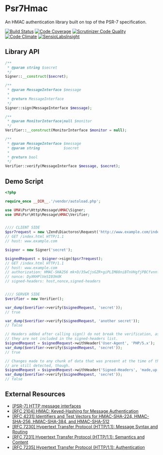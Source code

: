 # Psr7Hmac

An HMAC authentication library built on top of the PSR-7 specification.

[![Build Status](https://travis-ci.org/1ma/Psr7Hmac.svg?branch=master)](https://travis-ci.org/1ma/Psr7Hmac) [![Code Coverage](https://scrutinizer-ci.com/g/1ma/Psr7Hmac/badges/coverage.png?b=master)](https://scrutinizer-ci.com/g/1ma/Psr7Hmac/?branch=master) [![Scrutinizer Code Quality](https://scrutinizer-ci.com/g/1ma/Psr7Hmac/badges/quality-score.png?b=master)](https://scrutinizer-ci.com/g/1ma/Psr7Hmac/?branch=master) [![Code Climate](https://codeclimate.com/github/1ma/Psr7Hmac/badges/gpa.svg)](https://codeclimate.com/github/1ma/Psr7Hmac) [![SensioLabsInsight](https://insight.sensiolabs.com/projects/8c7c772a-5819-426d-bef9-eb9f2b4a3102/mini.png)](https://insight.sensiolabs.com/projects/8c7c772a-5819-426d-bef9-eb9f2b4a3102)


## Library API

```php
/**
 * @param string $secret
 */
Signer::__construct($secret);

/**
 * @param MessageInterface $message
 *
 * @return MessageInterface
 */
Signer::sign(MessageInterface $message);

/**
 * @param MonitorInterface|null $monitor
 */
Verifier::__construct(MonitorInterface $monitor = null);

/**
 * @param MessageInterface $message
 * @param string           $secret
 *
 * @return bool
 */
Verifier::verify(MessageInterface $message, $secret);
```


## Demo Script

```php
<?php

require_once __DIR__.'/vendor/autoload.php';

use UMA\Psr\Http\Message\HMAC\Signer;
use UMA\Psr\Http\Message\HMAC\Verifier;


//// CLIENT SIDE
$psr7request = new \Zend\Diactoros\Request('http://www.example.com/index.html', 'GET');
// GET /index.html HTTP/1.1
// host: www.example.com

$signer = new Signer('secret');

$signedRequest = $signer->sign($psr7request);
// GET /index.html HTTP/1.1
// host: www.example.com
// authorization: HMAC-SHA256 mk+D/35wCjsGZR+giPLIM88niBTnVHgfjPBCfvnnfyU=
// nonce: DyXKHPlVeSI03HdK
// signed-headers: host,nonce,signed-headers


//// SERVER SIDE
$verifier = new Verifier();

var_dump($verifier->verify($signedRequest, 'secret'));
// true

var_dump($verifier->verify($signedRequest, 'another secret'));
// false

// Headers added after calling sign() do not break the verification, as
// they are not included in the signed-headers list.
$signedRequest = $signedRequest->withHeader('User-Agent', 'PHP/5.x');
var_dump($verifier->verify($signedRequest, 'secret'));
// true

// Changes made to any chunk of data that was present at the time of the signature
// are still detected, though.
$signedRequest = $signedRequest->withHeader('Signed-Headers', 'made,up,list');
var_dump($verifier->verify($signedRequest, 'secret'));
// false
```


## External Resources

* [[PSR-7] HTTP message interfaces](http://www.php-fig.org/psr/psr-7/)
* [[RFC 2104] HMAC: Keyed-Hashing for Message Authentication](https://tools.ietf.org/html/rfc2104)
* [[RFC 4231] Identifiers and Test Vectors for HMAC-SHA-224, HMAC-SHA-256, HMAC-SHA-384, and HMAC-SHA-512](https://tools.ietf.org/html/rfc4231)
* [[RFC 7230] Hypertext Transfer Protocol (HTTP/1.1): Message Syntax and Routing](https://tools.ietf.org/html/rfc7230)
* [[RFC 7231] Hypertext Transfer Protocol (HTTP/1.1): Semantics and Content](https://tools.ietf.org/html/rfc7231)
* [[RFC 7235] Hypertext Transfer Protocol (HTTP/1.1): Authentication](https://tools.ietf.org/html/rfc7235)
